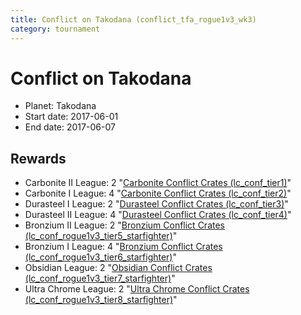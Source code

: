 ```yaml
---
title: Conflict on Takodana (conflict_tfa_rogue1v3_wk3)
category: tournament
---
```

# Conflict on Takodana

  * Planet: Takodana
  * Start date: 2017-06-01
  * End date: 2017-06-07

## Rewards

  * Carbonite II League: 2 "[Carbonite Conflict Crates (lc_conf_tier1)](lc_conf_tier1.html)"
  * Carbonite I League: 4 "[Carbonite Conflict Crates (lc_conf_tier2)](lc_conf_tier2.html)"
  * Durasteel I League: 2 "[Durasteel Conflict Crates (lc_conf_tier3)](lc_conf_tier3.html)"
  * Durasteel II League: 4 "[Durasteel Conflict Crates (lc_conf_tier4)](lc_conf_tier4.html)"
  * Bronzium II League: 2 "[Bronzium Conflict Crates (lc_conf_rogue1v3_tier5_starfighter)](lc_conf_rogue1v3_tier5_starfighter.html)"
  * Bronzium I League: 4 "[Bronzium Conflict Crates (lc_conf_rogue1v3_tier6_starfighter)](lc_conf_rogue1v3_tier6_starfighter.html)"
  * Obsidian League: 2 "[Obsidian Conflict Crates (lc_conf_rogue1v3_tier7_starfighter)](lc_conf_rogue1v3_tier7_starfighter.html)"
  * Ultra Chrome League: 2 "[Ultra Chrome Conflict Crates (lc_conf_rogue1v3_tier8_starfighter)](lc_conf_rogue1v3_tier8_starfighter.html)"
